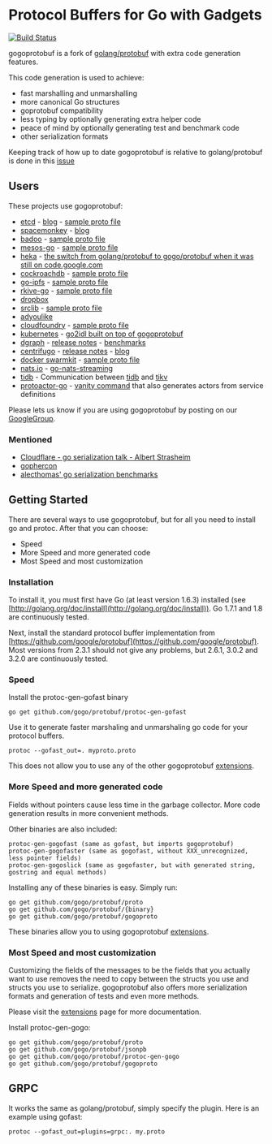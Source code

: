 # Protocol Buffers for Go with Gadgets

[![Build Status](https://travis-ci.org/gogo/protobuf.svg?branch=master)](https://travis-ci.org/gogo/protobuf)

gogoprotobuf is a fork of <a href="https://github.com/golang/protobuf">golang/protobuf</a> with extra code generation features.

This code generation is used to achieve:

  - fast marshalling and unmarshalling
  - more canonical Go structures
  - goprotobuf compatibility
  - less typing by optionally generating extra helper code
  - peace of mind by optionally generating test and benchmark code
  - other serialization formats

Keeping track of how up to date gogoprotobuf is relative to golang/protobuf is done in this
<a href="https://github.com/gogo/protobuf/issues/191">issue</a>

## Users

These projects use gogoprotobuf:

  - <a href="http://godoc.org/github.com/coreos/etcd">etcd</a> - <a href="https://blog.gopheracademy.com/advent-2015/etcd-distributed-key-value-store-with-grpc-http2/">blog</a> - <a href="https://github.com/coreos/etcd/blob/master/etcdserver/etcdserverpb/etcdserver.proto">sample proto file</a>
  - <a href="https://www.spacemonkey.com/">spacemonkey</a> - <a href="https://www.spacemonkey.com/blog/posts/go-space-monkey">blog</a>
  - <a href="http://badoo.com">badoo</a> - <a href="https://github.com/badoo/lsd/blob/32061f501c5eca9c76c596d790b450501ba27b2f/proto/lsd.proto">sample proto file</a>
  - <a href="https://github.com/mesos/mesos-go">mesos-go</a> - <a href="https://github.com/mesos/mesos-go/blob/f9e5fb7c2f50ab5f23299f26b6b07c5d6afdd252/api/v0/mesosproto/authentication.proto">sample proto file</a>
  - <a href="https://github.com/mozilla-services/heka">heka</a> - <a href="https://github.com/mozilla-services/heka/commit/eb72fbf7d2d28249fbaf8d8dc6607f4eb6f03351">the switch from golang/protobuf to gogo/protobuf when it was still on code.google.com</a>
  - <a href="https://github.com/cockroachdb/cockroach">cockroachdb</a> - <a href="https://github.com/cockroachdb/cockroach/blob/651d54d393e391a30154e9117ab4b18d9ee6d845/roachpb/metadata.proto">sample proto file</a>
  - <a href="https://github.com/jbenet/go-ipfs">go-ipfs</a> - <a href="https://github.com/ipfs/go-ipfs/blob/2b6da0c024f28abeb16947fb452787196a6b56a2/merkledag/pb/merkledag.proto">sample proto file</a>
  - <a href="https://github.com/philhofer/rkive">rkive-go</a> - <a href="https://github.com/philhofer/rkive/blob/e5dd884d3ea07b341321073882ae28aa16dd11be/rpbc/riak_dt.proto">sample proto file</a>
  - <a href="https://www.dropbox.com">dropbox</a>
  - <a href="https://srclib.org/">srclib</a> - <a href="https://github.com/sourcegraph/srclib/blob/6538858f0c410cac5c63440317b8d009e889d3fb/graph/def.proto">sample proto file</a>
  - <a href="http://www.adyoulike.com/">adyoulike</a>
  - <a href="http://www.cloudfoundry.org/">cloudfoundry</a> - <a href="https://github.com/cloudfoundry/bbs/blob/d673710b8c4211037805129944ee4c5373d6588a/models/events.proto">sample proto file</a>
  - <a href="http://kubernetes.io/">kubernetes</a> - <a href="https://github.com/kubernetes/kubernetes/tree/88d8628137f94ee816aaa6606ae8cd045dee0bff/cmd/libs/go2idl">go2idl built on top of gogoprotobuf</a>
  - <a href="https://dgraph.io/">dgraph</a> - <a href="https://github.com/dgraph-io/dgraph/releases/tag/v0.4.3">release notes</a> - <a href="https://discuss.dgraph.io/t/gogoprotobuf-is-extremely-fast/639">benchmarks</a></a>
  - <a href="https://github.com/centrifugal/centrifugo">centrifugo</a> - <a href="https://forum.golangbridge.org/t/centrifugo-real-time-messaging-websocket-or-sockjs-server-v1-5-0-released/2861">release notes</a> - <a href="https://medium.com/@fzambia/centrifugo-protobuf-inside-json-outside-21d39bdabd68#.o3icmgjqd">blog</a>
  - <a href="https://github.com/docker/swarmkit">docker swarmkit</a> - <a href="https://github.com/docker/swarmkit/blob/63600e01af3b8da2a0ed1c9fa6e1ae4299d75edb/api/objects.proto">sample proto file</a>
  - <a href="https://nats.io/">nats.io</a> - <a href="https://github.com/nats-io/go-nats-streaming/blob/master/pb/protocol.proto">go-nats-streaming</a>
  - <a href="https://github.com/pingcap/tidb">tidb</a> - Communication between <a href="https://github.com/pingcap/tipb/blob/master/generate-go.sh#L4">tidb</a> and <a href="https://github.com/pingcap/kvproto/blob/master/generate_go.sh#L3">tikv</a>
  - <a href="https://github.com/AsynkronIT/protoactor-go">protoactor-go</a> - <a href="https://github.com/AsynkronIT/protoactor-go/blob/dev/protobuf/protoc-gen-protoactor/main.go">vanity command</a> that also generates actors from service definitions

Please lets us know if you are using gogoprotobuf by posting on our <a href="https://groups.google.com/forum/#!topic/gogoprotobuf/Brw76BxmFpQ">GoogleGroup</a>.

### Mentioned

  - <a href="http://www.slideshare.net/albertstrasheim/serialization-in-go">Cloudflare - go serialization talk - Albert Strasheim</a>
  - <a href="http://gophercon.sourcegraph.com/post/83747547505/writing-a-high-performance-database-in-go">gophercon</a>
  - <a href="https://github.com/alecthomas/go_serialization_benchmarks">alecthomas' go serialization benchmarks</a>

## Getting Started

There are several ways to use gogoprotobuf, but for all you need to install go and protoc.
After that you can choose:

  - Speed
  - More Speed and more generated code
  - Most Speed and most customization

### Installation

To install it, you must first have Go (at least version 1.6.3) installed (see [http://golang.org/doc/install](http://golang.org/doc/install)).  Go 1.7.1 and 1.8 are continuously tested.

Next, install the standard protocol buffer implementation from [https://github.com/google/protobuf](https://github.com/google/protobuf).
Most versions from 2.3.1 should not give any problems, but 2.6.1, 3.0.2 and 3.2.0 are continuously tested.

### Speed

Install the protoc-gen-gofast binary

    go get github.com/gogo/protobuf/protoc-gen-gofast

Use it to generate faster marshaling and unmarshaling go code for your protocol buffers.

    protoc --gofast_out=. myproto.proto

This does not allow you to use any of the other gogoprotobuf [extensions](https://github.com/gogo/protobuf/blob/master/extensions.md).

### More Speed and more generated code

Fields without pointers cause less time in the garbage collector.
More code generation results in more convenient methods.

Other binaries are also included:

    protoc-gen-gogofast (same as gofast, but imports gogoprotobuf)
    protoc-gen-gogofaster (same as gogofast, without XXX_unrecognized, less pointer fields)
    protoc-gen-gogoslick (same as gogofaster, but with generated string, gostring and equal methods)

Installing any of these binaries is easy.  Simply run:

    go get github.com/gogo/protobuf/proto
    go get github.com/gogo/protobuf/{binary}
    go get github.com/gogo/protobuf/gogoproto

These binaries allow you to using gogoprotobuf [extensions](https://github.com/gogo/protobuf/blob/master/extensions.md).

### Most Speed and most customization

Customizing the fields of the messages to be the fields that you actually want to use removes the need to copy between the structs you use and structs you use to serialize.
gogoprotobuf also offers more serialization formats and generation of tests and even more methods.

Please visit the [extensions](https://github.com/gogo/protobuf/blob/master/extensions.md) page for more documentation.

Install protoc-gen-gogo:

    go get github.com/gogo/protobuf/proto
    go get github.com/gogo/protobuf/jsonpb
    go get github.com/gogo/protobuf/protoc-gen-gogo
    go get github.com/gogo/protobuf/gogoproto

## GRPC

It works the same as golang/protobuf, simply specify the plugin.
Here is an example using gofast:

    protoc --gofast_out=plugins=grpc:. my.proto
